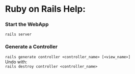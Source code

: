 # Ruby on Rails Help:
### Start the WebApp
`rails server`
### Generate a Controller
`rails generate controller <controller_name> [<view_name>]`  
Undo with:  
`rails destroy controller <controller_name>`
